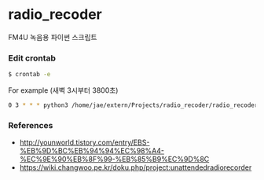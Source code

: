 # radio_recoder
FM4U 녹음용 파이썬 스크립트

### Edit crontab
```sh
$ crontab -e
```
For example (새벽 3시부터 3800초)
```sh
0 3 * * * python3 /home/jae/extern/Projects/radio_recoder/radio_recoder.py --record_secs 3800 --output_dir /home/jae/Dropbox/MBC_RADIO
```

### References
- http://younworld.tistory.com/entry/EBS-%EB%9D%BC%EB%94%94%EC%98%A4-%EC%9E%90%EB%8F%99-%EB%85%B9%EC%9D%8C
- https://wiki.changwoo.pe.kr/doku.php/project:unattendedradiorecorder
